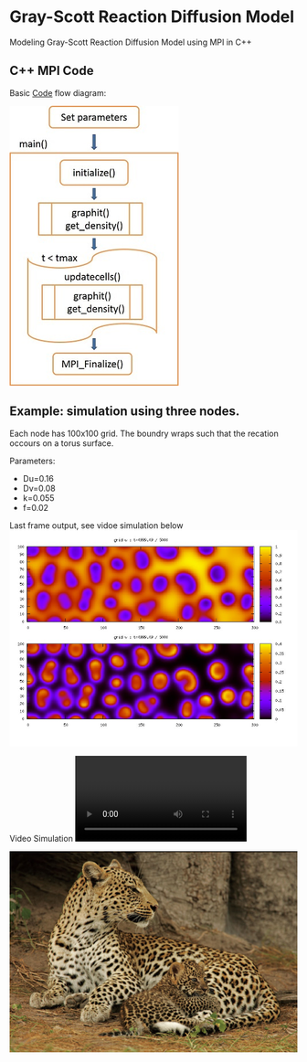 # Gray-Scott Reaction Diffusion Model
Modeling Gray-Scott Reaction Diffusion Model using  MPI in C++

## C++ MPI Code

Basic [Code](https://github.com/nirajan-mandal/Gray-Scott-Reaction-Diffusion-Model/blob/main/grayscott_final.cpp) flow diagram:

![Code flow chart](https://github.com/nirajan-mandal/Gray-Scott-Reaction-Diffusion-Model/blob/main/Code_Flow_chart_2.jpg "Code flow chart")

## Example: simulation using three nodes. 

Each node has 100x100 grid. The boundry wraps such that the recation occours on a torus surface.

Parameters:

* Du=0.16 
* Dv=0.08 
* k=0.055 
* f=0.02

Last frame output, see vidoe simulation below
![Leopard pattern](https://github.com/nirajan-mandal/Gray-Scott-Reaction-Diffusion-Model/blob/main/7_graph102475.jpg "Leopard pattern")

Video Simulation
![Video simulation](https://github.com/nirajan-mandal/Gray-Scott-Reaction-Diffusion-Model/blob/main/exp7.mp4)


![Leopard](https://github.com/nirajan-mandal/Gray-Scott-Reaction-Diffusion-Model/blob/main/leopard.jpg "Leopard")
